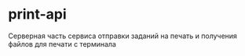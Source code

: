 # print-api
Серверная часть сервиса отправки заданий на печать и получения файлов для печати с терминала

